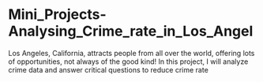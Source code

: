 # Mini_Projects-Analysing_Crime_rate_in_Los_Angel
Los Angeles, California, attracts people from all over the world, offering lots of opportunities, not always of the good kind!  In this project, I will analyze crime data and answer critical questions to reduce crime rate
